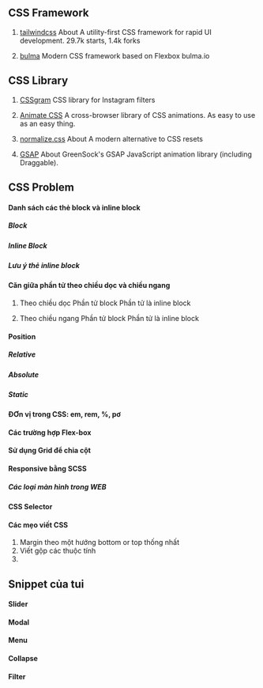## CSS Framework 
1. [tailwindcss](https://github.com/tailwindlabs/tailwindcss) About
A utility-first CSS framework for rapid UI development. 29.7k starts, 1.4k forks

2. [bulma](https://github.com/jgthms/bulma) Modern CSS framework based on Flexbox bulma.io



## CSS Library
1. [CSSgram](https://github.com/una/CSSgram)
CSS library for Instagram filters

2. [Animate CSS](https://github.com/animate-css/animate.css) A cross-browser library of CSS animations. As easy to use as an easy thing.

3. [normalize.css](https://github.com/necolas/normalize.css) About
A modern alternative to CSS resets

4. [GSAP](https://github.com/greensock/GSAP) About
GreenSock's GSAP JavaScript animation library (including Draggable).


## CSS Problem 
#### Danh sách các thẻ block và inline block 
##### Block 

##### Inline Block 


##### Lưu ý thẻ inline block 

#### Căn giữa phần tử theo chiều dọc và chiều ngang
1. Theo chiều dọc
    Phần tử block 
    Phần tử là inline block 

2. Theo chiều ngang
    Phần tử block 
    Phần tử là inline block 



#### Position
##### Relative 

##### Absolute 


##### Static 

#### ĐƠn vị trong CSS: em, rem, %, pơ


#### Các trường hợp Flex-box


#### Sử dụng Grid để chia cột 



#### Responsive bằng SCSS
##### Các loại màn hình trong WEB


#### CSS Selector


#### Các mẹo viết CSS
1. Margin theo một hướng bottom or top thống nhất 
2. Viết gộp các thuộc tính
3. 


## Snippet của tui
#### Slider 

#### Modal


#### Menu


#### Collapse


#### Filter 



